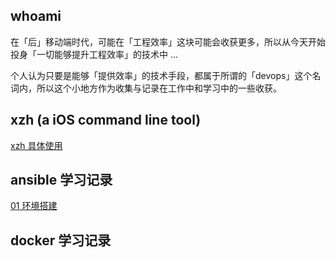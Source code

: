 ## whoami

在「后」移动端时代，可能在「工程效率」这块可能会收获更多，所以从今天开始投身「一切能够提升工程效率」的技术中 ...

个人认为只要是能够「提供效率」的技术手段，都属于所谓的「devops」这个名词内，所以这个小地方作为收集与记录在工作中和学习中的一些收获。



## xzh (a iOS command line tool)

[xzh 具体使用](https://github.com/xiongzenghuidegithub/xzh/blob/master/README.md)



## ansible 学习记录

[01 环境搭建](./ansible_daydayup/01/ansible_01_环境搭建.md)



## docker 学习记录


